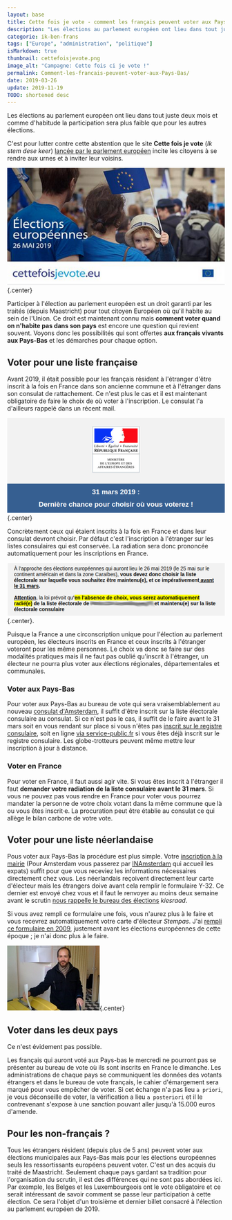 ```yaml
---
layout: base
title: Cette fois je vote - comment les français peuvent voter aux Pays-Bas
description: "Les élections au parlement européen ont lieu dans tout juste deux mois et comme d'habitude la participation sera plus faible que pour les autres élections.  "
categorie: ik-ben-frans
tags: ["Europe", "administration", "politique"]
isMarkdown: true
thumbnail: cettefoisjevote.png
image_alt: "Campagne: Cette fois ci je vote !"
permalink: Comment-les-francais-peuvent-voter-aux-Pays-Bas/
date: 2019-03-26
update: 2019-11-19
TODO: shortened desc
---
```


Les élections au parlement européen ont lieu dans tout juste deux mois et comme d'habitude la participation sera plus faible que pour les autres élections. 

C'est pour lutter contre cette abstention que le site **Cette fois je vote** (*Ik stem dese keer*) [lancée par le parlement européen](/Cette-fois-je-vote) incite les citoyens à se rendre aux urnes et à inviter leur voisins.

![Campagne: Cette fois ci je vote !](cettefoisjevote.png){.center}

<!--excerpt-->
Participer à l'élection au parlement européen est un droit garanti par les traités (depuis Maastricht) pour tout citoyen Européen où qu'il habite au sein de l'Union. Ce droit est maintenant connu mais **comment voter quand on n'habite pas dans son pays** est encore une question qui revient souvent. Voyons donc les possibilités qui sont offertes **aux français vivants aux Pays-Bas** et les démarches pour chaque option.

## Voter pour une liste française

Avant 2019, il était possible pour les français résident à l'étranger d'être inscrit à la fois en France dans son ancienne commune et à l'étranger dans son consulat de rattachement. Ce n'est plus le cas et il est maintenant obligatoire de faire le choix de où voter à l'inscription. Le consulat l'a d'ailleurs rappelé dans un récent mail.

![entête officielle: 31 mars 2019 : Dernière chance pour choisir où vous voterez !](derniere-chance-pour-voter-en-France.png){.center}

Concrètement ceux qui étaient inscrits à la fois en France et dans leur consulat devront choisir. Par défaut c'est l'inscription à l'étranger  sur les listes consulaires qui est conservée. La radiation sera donc prononcée automatiquement pour les inscriptions en France.

![Attention, la loi prévoit qu’en l’absence de choix, vous serez automatiquement radié(e) de la liste électorale de Paris 20e Arrondissement et maintenu(e) sur la liste électorale consulaire d'Amsterdam..](vous-serez-radie.png){.center}.

Puisque la France a une circonscription unique pour l'élection au parlement européen, les électeurs inscrits en France et ceux inscrits à l'étranger voteront pour les même personnes. Le choix va donc se faire sur des modalités pratiques mais il ne faut pas oublié qu'inscrit à l'étranger, un électeur ne pourra plus voter aux élections régionales, départementales et communales.

### Voter aux Pays-Bas

Pour voter aux Pays-Bas au bureau de vote qui sera vraisemblablement au nouveau [consulat d'Amsterdam](/fin-de-la-maison-Descartes), il suffit d'être inscrit sur la liste électorale consulaire au consulat. Si ce n'est pas le cas, il suffit de le faire avant le 31 mars soit en vous rendant sur place si vous n'êtes pas [inscrit sur le registre consulaire](/carte-inutile), soit en ligne [via service-public.fr](https://www.service-public.fr/particuliers/vosdroits/F33307) si vous êtes déjà inscrit sur le registre consulaire. Les globe-trotteurs peuvent même mettre leur inscription à jour à distance.

### Voter en France

Pour voter en France, il faut aussi agir vite. Si vous êtes inscrit à l'étranger il faut **demander votre radiation de la liste consulaire avant le 31 mars**. Si vous ne pouvez pas vous rendre en France pour voter vous pourrez mandater la personne de votre choix votant dans la même commune que là ou vous êtes inscrit·e. La procuration peut être établie au consulat ce qui allège le bilan carbone de votre vote.

## Voter pour une liste néerlandaise

Pous voter aux Pays-Bas la procédure est plus simple. Votre [inscription à la mairie](/mes-premiers-pas-comme-immigre) (Pour Amsterdam vous passerez par [INAmsterdam](https://www.iamsterdam.com/en/our-network/in-amsterdam) qui accueil les expats) suffit pour que vous receviez les informations nécessaires directement chez vous. Les néerlandais reçoivent directement leur carte d'électeur mais les étrangers doive avant cela remplir le formulaire Y-32. Ce dernier est envoyé chez vous et il faut le renvoyer au moins deux semaine avant le scrutin [nous rappelle le bureau des élections](https://www.kiesraad.nl/verkiezingen/europees-parlement/stemmen/niet-nederlandse-inwoners) *kiesraad*. 

Si vous avez rempli ce formulaire une fois, vous n'aurez plus à le faire et vous recevrez automatiquement votre carte d'électeur *Stempas*. J'ai [rempli ce formulaire en 2009](/bientot-les-elections), justement avant les élections européennes de cette époque ; je n'ai donc plus à le faire.

![Comment on vote aux Pays-Bas](alix-vote-municipales.jpg){.center}

## Voter dans les deux pays
Ce n'est évidement pas possible.

Les français qui auront voté aux Pays-bas le mercredi ne pourront pas se présenter au bureau de vote où ils sont inscrits en France le dimanche. Les administrations de chaque pays se communiquent les données des votants étrangers et dans le bureau de vote français, le cahier d'émargement sera marqué pour vous empêcher de voter. Si cet échange n'a pas lieu `a priori`, je vous déconseille de voter, la vérification a lieu `a posteriori` et il le contrevenant s'expose à une sanction pouvant aller jusqu'à 15.000 euros d'amende.

## Pour les non-français ?

Tous les étrangers résident (depuis plus de 5 ans) peuvent voter aux élections municipales aux Pays-Bas mais pour les élections européennes seuls les ressortissants européens peuvent voter. C'est un des acquis du traité de Maastricht. Seulement chaque pays gardant sa tradition pour l'organisation du scrutin, il est des différences qui ne sont pas abordées ici. Par exemple, les Belges et les Luxembourgeois ont le vote obligatoire et ce serait intéressant de savoir comment se passe leur participation à cette élection. Ce sera l'objet d'un troisième et dernier billet consacré à l'élection au parlement européen de 2019.
